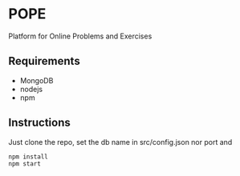 POPE
========

Platform for Online Problems and Exercises

## Requirements

  - MongoDB
  - nodejs
  - npm

## Instructions

Just clone the repo, set the db name in src/config.json nor port and

  	npm install
	npm start
